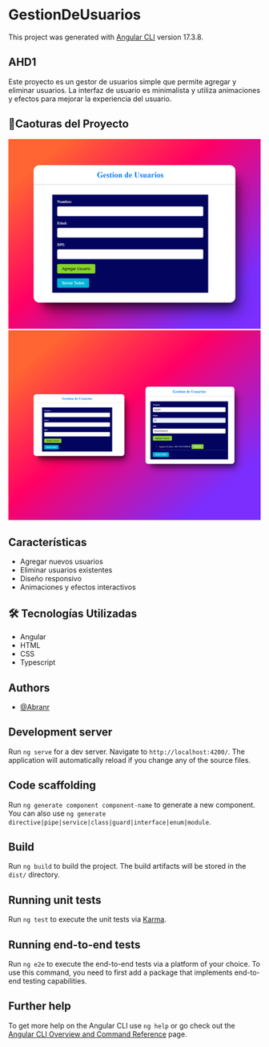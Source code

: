 # GestionDeUsuarios
This project was generated with [Angular CLI](https://github.com/angular/angular-cli) version 17.3.8.
## AHD1
Este proyecto es un gestor de usuarios simple que permite agregar y eliminar usuarios. La interfaz de usuario es minimalista y utiliza animaciones y efectos para mejorar la experiencia del usuario.
## 📸Caoturas del Proyecto
 ![alt text](image-3.png)
![alt text](988shots_so.png)

## Características
- Agregar nuevos usuarios
- Eliminar usuarios existentes
- Diseño responsivo
- Animaciones y efectos interactivos
## 🛠 Tecnologías Utilizadas
- Angular
- HTML
- CSS
- Typescript
## Authors
- [@Abranr](https://github.com/Abranr)

## Development server

Run `ng serve` for a dev server. Navigate to `http://localhost:4200/`. The application will automatically reload if you change any of the source files.

## Code scaffolding

Run `ng generate component component-name` to generate a new component. You can also use `ng generate directive|pipe|service|class|guard|interface|enum|module`.

## Build

Run `ng build` to build the project. The build artifacts will be stored in the `dist/` directory.

## Running unit tests

Run `ng test` to execute the unit tests via [Karma](https://karma-runner.github.io).

## Running end-to-end tests

Run `ng e2e` to execute the end-to-end tests via a platform of your choice. To use this command, you need to first add a package that implements end-to-end testing capabilities.

## Further help

To get more help on the Angular CLI use `ng help` or go check out the [Angular CLI Overview and Command Reference](https://angular.io/cli) page.
